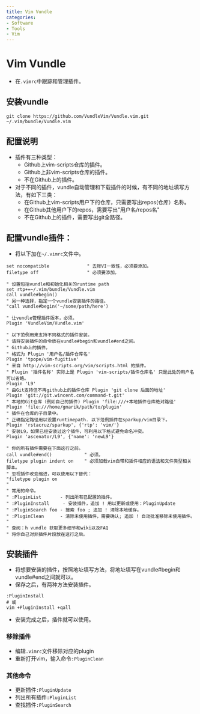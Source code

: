 ```yaml
---
title: Vim Vundle
categories:
- Software
- Tools
- Vim
---
```

# Vim Vundle

- 在`.vimrc`中跟踪和管理插件。

## 安装vundle

```
git clone https://github.com/VundleVim/Vundle.vim.git ~/.vim/bundle/Vundle.vim
```

## 配置说明

- 插件有三种类型：
    - Github上vim-scripts仓库的插件。
    - Github上非vim-scripts仓库的插件。
    - 不在Github上的插件。
- 对于不同的插件，vundle自动管理和下载插件的时候，有不同的地址填写方法，有如下三类：
    - 在Github上vim-scripts用户下的仓库，只需要写出repos(仓库）名称。
    - 在Github其他用户下的repos，需要写出"用户名/repos名"
    - 不在Github上的插件，需要写出git全路径。

## 配置vundle插件：

- 将以下加在`~/.vimrc`文件中。

```
set nocompatible              " 去除VI一致性，必须要添加。
filetype off                  " 必须要添加。

" 设置包括vundle和初始化相关的runtime path
set rtp+=~/.vim/bundle/Vundle.vim
call vundle#begin()
" 另一种选择，指定一个vundle安装插件的路径。
"call vundle#begin('~/some/path/here')

" 让vundle管理插件版本，必须。
Plugin 'VundleVim/Vundle.vim'

" 以下范例用来支持不同格式的插件安装。
" 请将安装插件的命令放在vundle#begin和vundle#end之间。
" Github上的插件。
" 格式为 Plugin '用户名/插件仓库名'
Plugin 'tpope/vim-fugitive'
" 来自 http://vim-scripts.org/vim/scripts.html 的插件。
" Plugin '插件名称' 实际上是 Plugin 'vim-scripts/插件仓库名' 只是此处的用户名可以省略。
Plugin 'L9'
" 由Git支持但不再github上的插件仓库 Plugin 'git clone 后面的地址'
Plugin 'git://git.wincent.com/command-t.git'
" 本地的Git仓库（例如自己的插件) Plugin 'file:///+本地插件仓库绝对路径'
Plugin 'file:///home/gmarik/path/to/plugin'
" 插件在仓库的子目录中。
" 正确指定路径用以设置runtimepath. 以下范例插件在sparkup/vim目录下。
Plugin 'rstacruz/sparkup', {'rtp': 'vim/'}
" 安装L9，如果已经安装过这个插件，可利用以下格式避免命名冲突。
Plugin 'ascenator/L9', {'name': 'newL9'}

" 你的所有插件需要在下面这行之前。
call vundle#end()            " 必须。
filetype plugin indent on    " 必须加载vim自带和插件相应的语法和文件类型相关脚本。
" 忽视插件改变缩进，可以使用以下替代：
"filetype plugin on
"
" 常用的命令。
" :PluginList       - 列出所有已配置的插件。
" :PluginInstall  	 - 安装插件，追加 ! 用以更新或使用：PluginUpdate
" :PluginSearch foo - 搜索 foo ; 追加 ! 清除本地缓存。
" :PluginClean      - 清除未使用插件，需要确认; 追加 ! 自动批准移除未使用插件。
"
" 查阅：h vundle 获取更多细节和wiki以及FAQ
" 将你自己对非插件片段放在这行之后。
```

## 安装插件

- 将想要安装的插件，按照地址填写方法，将地址填写在vundle#begin和vundle#end之间就可以。
- 保存之后，有两种方法安装插件。

```
:PluginInstall
# 或
vim +PluginInstall +qall
```

- 安装完成之后，插件就可以使用。

### 移除插件

- 编辑`.vimrc`文件移除对应的plugin
- 重新打开vim，输入命令`:PluginClean`

### 其他命令

- 更新插件`:PluginUpdate`
- 列出所有插件`:PluginList`
- 查找插件`:PluginSearch`


